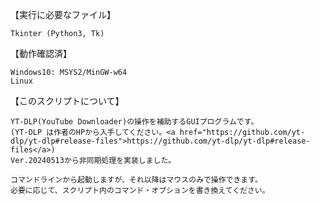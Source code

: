 【実行に必要なファイル】

	Tkinter (Python3, Tk)

【動作確認済】

	Windows10: MSYS2/MinGW-w64
	Linux

【このスクリプトについて】

	YT-DLP(YouTube Downloader)の操作を補助するGUIプログラムです。
	(YT-DLP は作者のHPから入手してください。<a href="https://github.com/yt-dlp/yt-dlp#release-files">https://github.com/yt-dlp/yt-dlp#release-files</a>)
	Ver.20240513から非同期処理を実装しました。

	コマンドラインから起動しますが、それ以降はマウスのみで操作できます。
	必要に応じて、スクリプト内のコマンド・オプションを書き換えてください。
